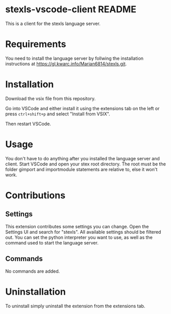 # stexls-vscode-client README

This is a client for the stexls language server.


# Requirements

You need to install the language server by follwing the installation instructions
at https://gl.kwarc.info/Marian6814/stexls.git.


# Installation

Download the vsix file from this repository.


Go into VSCode and either install it using the extensions tab on the left or
press `ctrl+shift+p` and select "Install from VSIX".


Then restart VSCode.


# Usage

You don't have to do anything after you installed the language server and client.
Start VSCode and open your stex root directory.
The root must be the folder gimport and importmodule statements are relative to, else
it won't work.


# Contributions

## Settings

This extension contributes some settings you can change.
Open the Settings UI and search for "stexls". All available settings should be filtered out.
You can set the python interpreter you want to use, as well as the command used to start the language server.

## Commands

No commands are added.


# Uninstallation

To uninstall simply uninstall the extension from the extensions tab.
